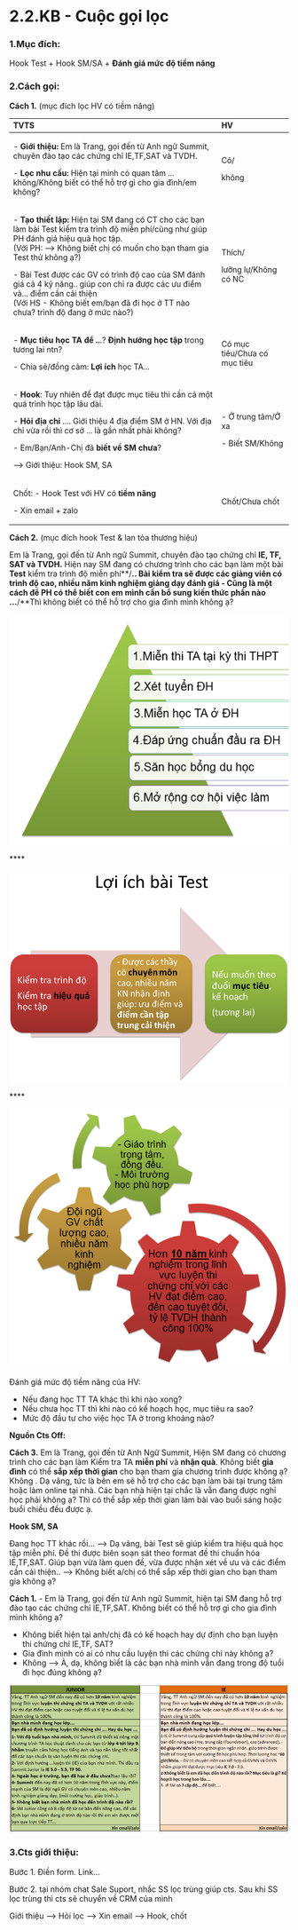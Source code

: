 # 2.2.KB - Cuộc gọi lọc

### 1.**Mục đích:** 

Hook Test + Hook SM/SA + **Đánh giá mức độ tiềm năng**

### **2.Cách gọi:**

**Cách 1.** \(mục đích lọc HV có tiềm năng\)

<table>
  <thead>
    <tr>
      <th style="text-align:left"><b>TVTS</b>
      </th>
      <th style="text-align:left">HV</th>
    </tr>
  </thead>
  <tbody>
    <tr>
      <td style="text-align:left">
        <p>- <b>Gi&#x1EDB;i thi&#x1EC7;u:</b> Em l&#xE0; Trang, g&#x1ECD;i &#x111;&#x1EBF;n
          t&#x1EEB; Anh ng&#x1EEF; Summit, chuy&#xEA;n &#x111;&#xE0;o t&#x1EA1;o
          c&#xE1;c ch&#x1EE9;ng ch&#x1EC9; IE,TF,SAT v&#xE0; TVDH.</p>
        <p>- <b>L&#x1ECD;c nhu c&#x1EA7;u:</b> Hi&#x1EC7;n t&#x1EA1;i m&#xEC;nh c&#xF3;
          quan t&#xE2;m ... kh&#xF4;ng/Kh&#xF4;ng bi&#x1EBF;t c&#xF3; th&#x1EC3;
          h&#x1ED7; tr&#x1EE3; g&#xEC; cho gia &#x111;&#xEC;nh/em kh&#xF4;ng?</p>
      </td>
      <td style="text-align:left">
        <p>C&#xF3;/</p>
        <p>kh&#xF4;ng</p>
      </td>
    </tr>
    <tr>
      <td style="text-align:left">
        <p>- <b>T&#x1EA1;o thi&#x1EBF;t l&#x1EAD;p: </b>Hi&#x1EC7;n t&#x1EA1;i SM
          &#x111;ang c&#xF3; CT cho c&#xE1;c b&#x1EA1;n l&#xE0;m b&#xE0;i Test ki&#x1EC3;m
          tra tr&#xEC;nh &#x111;&#x1ED9; mi&#x1EC5;n ph&#xED;/c&#x169;ng nh&#x1B0;
          gi&#xFA;p PH &#x111;&#xE1;nh gi&#xE1; hi&#x1EC7;u qu&#x1EA3; h&#x1ECD;c
          t&#x1EAD;p.
          <br />(V&#x1EDB;i PH: --&gt; Kh&#xF4;ng bi&#x1EBF;t ch&#x1ECB; c&#xF3; mu&#x1ED1;n
          cho b&#x1EA1;n tham gia Test th&#x1EED; kh&#xF4;ng &#x1EA1;?)</p>
        <p>- B&#xE0;i Test &#x111;&#x1B0;&#x1EE3;c c&#xE1;c GV c&#xF3; tr&#xEC;nh
          &#x111;&#x1ED9; cao c&#x1EE7;a SM &#x111;&#xE1;nh gi&#xE1; c&#x1EA3; 4
          k&#x1EF9; n&#x103;ng.. gi&#xFA;p con ch&#x1EC9; ra &#x111;&#x1B0;&#x1EE3;c
          c&#xE1;c &#x1B0;u &#x111;i&#x1EC3;m v&#xE0;... &#x111;i&#x1EC3;m c&#x1EA7;n
          c&#x1EA3;i thi&#x1EC7;n
          <br />(V&#x1EDB;i HS - Kh&#xF4;ng bi&#x1EBF;t em/b&#x1EA1;n &#x111;&#xE3; &#x111;i
          h&#x1ECD;c &#x1EDF; TT n&#xE0;o ch&#x1B0;a? tr&#xEC;nh &#x111;&#x1ED9;
          &#x111;ang &#x1EDF; m&#x1EE9;c n&#xE0;o?)</p>
      </td>
      <td style="text-align:left">
        <p>Th&#xED;ch/</p>
        <p>l&#x1B0;&#x1EE1;ng l&#x1EF1;/Kh&#xF4;ng c&#xF3; NC</p>
      </td>
    </tr>
    <tr>
      <td style="text-align:left">
        <p>- <b>M&#x1EE5;c ti&#xEA;u h&#x1ECD;c TA &#x111;&#x1EC3; ..</b>.? <b>&#x110;i&#x323;nh h&#x1B0;&#x1A1;&#x301;ng ho&#x323;c t&#xE2;&#x323;p</b> trong
          t&#x1B0;&#x1A1;ng lai ntn?</p>
        <p>- Chia s&#x1EBB;/&#x111;&#x1ED3;ng c&#x1EA3;m:<b> L&#x1EE3;i &#xED;ch</b> h&#x1ECD;c
          TA...</p>
      </td>
      <td style="text-align:left">C&#xF3; m&#x1EE5;c ti&#xEA;u/Ch&#x1B0;a c&#xF3; m&#x1EE5;c ti&#xEA;u</td>
    </tr>
    <tr>
      <td style="text-align:left">
        <p>- <b>Hook</b>: Tuy nhi&#xEA;n &#x111;&#x1EC3; &#x111;&#x1EA1;t &#x111;&#x1B0;&#x1EE3;c
          m&#x1EE5;c ti&#xEA;u th&#xEC; c&#x1EA7;n c&#x1EA3; m&#x1ED9;t qu&#xE1;
          tr&#xEC;nh h&#x1ECD;c t&#x1EAD;p l&#xE2;u d&#xE0;i.</p>
        <p>- <b>H&#x1ECF;i &#x111;&#x1ECB;a ch&#x1EC9;</b> .... Gi&#x1EDB;i thi&#x1EC7;u
          4 &#x111;&#x1ECB;a &#x111;i&#x1EC3;m SM &#x1EDF; HN. V&#x1EDB;i &#x111;&#x1ECB;a
          ch&#x1EC9; v&#x1EEB;a r&#x1ED3;i th&#xEC; c&#x1A1; s&#x1EDF; ... l&#xE0;
          g&#x1EA7;n nh&#x1EA5;t ph&#x1EA3;i kh&#xF4;ng?</p>
        <p>- Em/B&#x1EA1;n/Anh-Ch&#x1ECB; &#x111;&#xE3;<b> bi&#x1EBF;t v&#x1EC1; SM ch&#x1B0;a</b>?</p>
        <p>--&gt; Gi&#x1EDB;i thi&#x1EC7;u: Hook SM, SA</p>
      </td>
      <td style="text-align:left">
        <p>- &#x1EDE; trung t&#xE2;m/&#x1EDE; xa</p>
        <p>- Bi&#x1EBF;t SM/Kh&#xF4;ng</p>
      </td>
    </tr>
    <tr>
      <td style="text-align:left">
        <p>Ch&#x1ED1;t: - Hook Test v&#x1EDB;i HV c&#xF3; <b>ti&#x1EC1;m n&#x103;ng</b>
        </p>
        <p>- Xin email + zalo</p>
      </td>
      <td style="text-align:left">Ch&#x1ED1;t/Ch&#x1B0;a ch&#x1ED1;t</td>
    </tr>
  </tbody>
</table>

**Cách 2.** \(mục đích hook Test & lan tỏa thương hiệu\)

Em là Trang, gọi đến từ Anh ngữ Summit, chuyên đào tạo chứng chỉ **IE, TF, SAT và TVDH.** Hiện nay SM đang có chương trình cho các bạn làm một bài **Test** kiểm tra trình độ miễn phí**/**.. Bài kiểm tra sẽ được các giảng viên có trình độ cao, nhiều năm kinh nghiệm giảng dạy đánh giá - Cũng là một cách để PH có thể biết con em mình cần bổ sung kiến thức phần nào ...**/**Thì không biết có thể hỗ trợ cho gia đình mình không ạ?

![L&#x1EE3;i &#xED;ch khi h&#x1ECD;c ch&#x1EE9;ng ch&#x1EC9; TA](../../.gitbook/assets/thap-1.png)

\*\*\*\*

![](../../.gitbook/assets/test%20%282%29.png)

\*\*\*\*

![V&#xEC; sao c&#x1EA7;n ch&#x1ECD;n Summit? S&#x1EF1; kh&#xE1;c bi&#x1EC7;t c&#x1EE7;a SM l&#xE0; g&#xEC;?](../../.gitbook/assets/4-3.png)

Đánh giá mức độ tiềm năng của HV:

* Nếu đang học TT TA khác thì khi nào xong?
* Nếu chưa học TT thì khi nào có kế hoạch học, mục tiêu ra sao?
* Mức độ đầu tư cho việc học TA ở trong khoảng nào?

**Nguồn Cts Off:**

**Cách 3.** Em là Trang, gọi đến từ Anh Ngữ Summit, Hiện SM đang có chương trình cho các bạn làm Kiểm tra TA **miễn phí** và **nhận quà**. Không biết **gia đình** có thể **sắp xếp thời gian** cho bạn tham gia chương trình được không ạ? Không . Dạ vâng, tức là bên em sẽ hỗ trợ cho các bạn làm bài tại trung tâm hoặc làm online tại nhà. Các bạn nhà hiện tại chắc là vẫn đang được nghỉ học phải không ạ? Thì có thể sắp xếp thời gian làm bài vào buổi sáng hoặc buổi chiều đều được ạ.

**Hook SM, SA**

Đang học TT khác rồi... --&gt; Dạ vâng, bài Test sẽ giúp kiểm tra hiệu quả học tập miễn phí. Đề thi được biên soạn sát theo format đề thi chuẩn hóa IE,TF,SAT. Giúp bạn vừa làm quen đề, vừa được nhận xét về ưu và các điểm cần cải thiện.. --&gt; Không biết a/chị có thể sắp xếp thời gian cho bạn tham gia không ạ?

**Cách 1.** - Em là Trang, gọi đến từ Anh ngữ Summit, hiện tại SM đang hỗ trợ đào tạo các chứng chỉ IE,TF,SAT. Không biết có thể hỗ trợ gì cho gia đình mình không ạ?

* Không biết hiện tại anh/chị đã có kế  hoạch hay dự định cho bạn luyện thi chứng chỉ IE,TF, SAT?  
* Gia đình mình có ai có nhu cầu luyện thi các chứng chỉ này không ạ?
* Không --&gt; À, dạ, không biết là các bạn nhà mình vẫn đang trong độ tuổi đi học đúng không ạ?



![](../../.gitbook/assets/2-11.png)

### **3.Cts giới thiệu:**

Bước 1. Điền form. Link...

Bước 2. tại nhóm chat Sale Suport, nhắc SS lọc trùng giúp cts. Sau khi SS lọc trùng thì cts sẽ chuyển về CRM của mình

Giới thiệu --&gt; Hỏi lọc --&gt; Xin email --&gt; Hook, chốt

